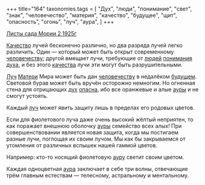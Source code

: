 +++
title="164"
taxonomies.tags = [
 "Дух",
 "люди",
 "понимание",
 "свет",
 "знак",
 "человечество",
 "материя",
 "качество",
 "будущее",
 "щит",
 "опасность",
 "огонь",
 "луч",
 "аура",
]
+++

[Листы сада Мории 2 1925г](/agni/1925)

[Качество](/tags/качество) лучей бесконечно различно, но два разряда лучей легко различить. Один — который может быть открыт современному [человечеству](/tags/человечество); другой вмещает лучи, требующие от [людей](/tags/люди) [понимания](/tags/понимание) [духа](/tags/Дух), и без этого [качества](/tags/качество) лучи эти могут быть разрушительными.   

[Луч](/tags/луч) [Матери](/tags/материя) Мира может быть дан [человечеству](/tags/человечество) в недалёком [будущем](/tags/будущее). Световой бурав может быть вручён осторожно немногим. Но огненная стена для отрицающих [дух](/tags/Дух) [опасна](/tags/опасность), ибо все оранжевые и алые [ауры](/tags/огонь) и не смогут устоять.   

Каждый [луч](/tags/луч) может явить защиту лишь в пределах его родовых цветов.    

Если для фиолетового луча даже очень высокий жёлтый неприятен, то как поражает внешнюю оболочку [ауры](/tags/аура) семейство всех алых! При совершенствовании является новая защита, когда мы постигаем разные лучи, поглощая их своим лучом. Мы как бы закрываемся от утомления от различных вспышек нашей гаммой цветов.   

Например: кто-то носящий фиолетовую [ауру](/tags/Дух) светит своим цветом.   

Каждая одноцветная [аура](/tags/аура) заключает в себе три волны, отвечающие трём главным естествам — телесному, астральному и ментальному.   

